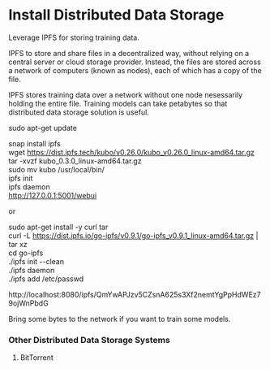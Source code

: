# Install Distributed Data Storage

Leverage IPFS for storing training data. 

IPFS to store and share files in a decentralized way, without relying on a central server or cloud storage provider. Instead, the files are stored across a network of computers (known as nodes), each of which has a copy of the file.

IPFS stores training data over a network without one node nesessarily holding the entire file. Training models can take petabytes so that distributed data storage solution is useful.

sudo apt-get update

snap install ipfs \
wget https://dist.ipfs.tech/kubo/v0.26.0/kubo_v0.26.0_linux-amd64.tar.gz \
tar -xvzf kubo_0.3.0_linux-amd64.tar.gz \
sudo mv kubo /usr/local/bin/ \
ipfs init \
ipfs daemon \
http://127.0.0.1:5001/webui

or

sudo apt-get install -y curl tar \
curl -L https://dist.ipfs.io/go-ipfs/v0.9.1/go-ipfs_v0.9.1_linux-amd64.tar.gz | tar xz \
cd go-ipfs \
./ipfs init --clean \
./ipfs daemon \
./ipfs add /etc/passwd

http://localhost:8080/ipfs/QmYwAPJzv5CZsnA625s3Xf2nemtYgPpHdWEz79ojWnPbdG

Bring some bytes to the network if you want to train some models.

### Other Distributed Data Storage Systems

1. BitTorrent
